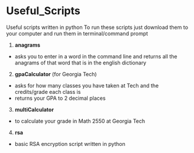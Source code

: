 # Useful_Scripts
Useful scripts written in python
To run these scripts just download them to your computer and run them in terminal/command prompt

1. **anagrams**
  - asks you to enter in a word in the command line and returns all the anagrams of that word that is in the english    dictionary

2. **gpaCalculator** (for Georgia Tech)
  - asks for how many classes you have taken at Tech and the credits/grade each class is
  - returns your GPA to 2 decimal places
 
3. **multiCalculator**
  - to calculate your grade in Math 2550 at Georgia Tech

4. **rsa**
  - basic RSA encryption script written in python
